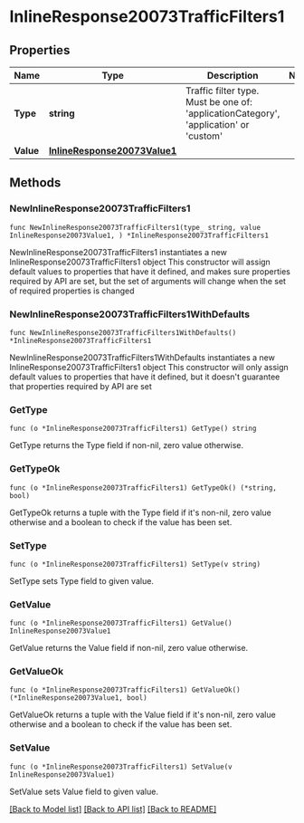 # InlineResponse20073TrafficFilters1

## Properties

Name | Type | Description | Notes
------------ | ------------- | ------------- | -------------
**Type** | **string** | Traffic filter type. Must be one of: &#39;applicationCategory&#39;, &#39;application&#39; or &#39;custom&#39; | 
**Value** | [**InlineResponse20073Value1**](InlineResponse20073Value1.md) |  | 

## Methods

### NewInlineResponse20073TrafficFilters1

`func NewInlineResponse20073TrafficFilters1(type_ string, value InlineResponse20073Value1, ) *InlineResponse20073TrafficFilters1`

NewInlineResponse20073TrafficFilters1 instantiates a new InlineResponse20073TrafficFilters1 object
This constructor will assign default values to properties that have it defined,
and makes sure properties required by API are set, but the set of arguments
will change when the set of required properties is changed

### NewInlineResponse20073TrafficFilters1WithDefaults

`func NewInlineResponse20073TrafficFilters1WithDefaults() *InlineResponse20073TrafficFilters1`

NewInlineResponse20073TrafficFilters1WithDefaults instantiates a new InlineResponse20073TrafficFilters1 object
This constructor will only assign default values to properties that have it defined,
but it doesn't guarantee that properties required by API are set

### GetType

`func (o *InlineResponse20073TrafficFilters1) GetType() string`

GetType returns the Type field if non-nil, zero value otherwise.

### GetTypeOk

`func (o *InlineResponse20073TrafficFilters1) GetTypeOk() (*string, bool)`

GetTypeOk returns a tuple with the Type field if it's non-nil, zero value otherwise
and a boolean to check if the value has been set.

### SetType

`func (o *InlineResponse20073TrafficFilters1) SetType(v string)`

SetType sets Type field to given value.


### GetValue

`func (o *InlineResponse20073TrafficFilters1) GetValue() InlineResponse20073Value1`

GetValue returns the Value field if non-nil, zero value otherwise.

### GetValueOk

`func (o *InlineResponse20073TrafficFilters1) GetValueOk() (*InlineResponse20073Value1, bool)`

GetValueOk returns a tuple with the Value field if it's non-nil, zero value otherwise
and a boolean to check if the value has been set.

### SetValue

`func (o *InlineResponse20073TrafficFilters1) SetValue(v InlineResponse20073Value1)`

SetValue sets Value field to given value.



[[Back to Model list]](../README.md#documentation-for-models) [[Back to API list]](../README.md#documentation-for-api-endpoints) [[Back to README]](../README.md)


